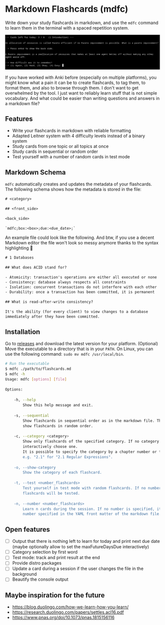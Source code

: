 # Markdown Flashcards (mdfc)

Write down your study flashcards in markdown, and use the `mdfc` command to learn them in the terminal with a spaced repetition system.

![Screenshot](screenshot.png)

If you have worked with Anki before (especially on multiple platforms), you might know what a pain it can be to create flashcards, to tag them, to format them, and also to browse through them. I don't want to get overwhelmed by the tool. I just want to reliably learn stuff that is not simple vocabulary. And what could be easier than writing questions and answers in a markdown file?

## Features

- Write your flashcards in markdown with reliable formatting
- Adapted Leitner system with 4 difficulty levels instead of a binary system
- Study cards from one topic or all topics at once
- Study cards in sequential or random order
- Test yourself with a number of random cards in test mode

## Markdown Schema

`mdfc` automatically creates and updates the metadata of your flashcards. The following schema shows how the metadata is stored in the file:

```
# <category>

## <front_side>

<back_side>

`mdfc;box:<box>;due:<due_date>;`
```

An example file could look like the following. And btw, if you use a decent Markdown editor the file won't look so messy anymore thanks to the syntax highlighting 🌈

```
# 1 Databases

## What does ACID stand for?

- Atomicity: transaction's operations are either all executed or none
- Consistency: database always respects all constraints
- Isolation: concurrent transactions do not interfere with each other
- Durability: once a transaction has been committed, it is permanent

## What is read-after-write consistency?

It's the ability (for every client) to view changes to a database immediately after they have been committed.
```

## Installation

Go to [releases]() and download the latest version for your platform. (Optional) Move the executable to a directory that is in your `PATH`. On Linux, you can use the following command: `sudo mv mdfc /usr/local/bin`.

```bash
# Run the executable
$ mdfc ./path/to/flashcards.md
$ mdfc -h
Usage: mdfc [options] [file]

Options:

	-h, --help
		Show this help message and exit.

	-s, --sequential
		Show flashcards in sequential order as in the markdown file. The default behavior is to
		show flashcards in random order.

	-c, --category <category>
		Show only flashcards of the specified category. If no category is specified, you can
		interactively choose one.
		It is possible to specify the category by a chapter number or the category's first word,
		e.g. "2.1" for "2.1 Regular Expressions".

	-o, --show-category
		Show the category of each flashcard.

	-t, --test <number_flashcards>
		Test yourself in test mode with random flashcards. If no number is specified, all
		flashcards will be tested.

	-n, --number <number_flashcards>
		Learn n cards during the session. If no number is specified, it will fall back to the
		number specified in the YAML front matter of the markdown file. Defaults to 20.
```

## Open features

- [ ] Output that there is nothing left to learn for today and print next due date (maybe optionally allow to set the maxFutureDaysDue interactively)
- [ ] Category selection by first word
- [ ] Test mode: track and print result at the end
- [ ] Provide distro packages
- [ ] Update a card during a session if the user changes the file in the background
- [ ] Beautify the console output

## Maybe inspiration for the future

- https://blog.duolingo.com/how-we-learn-how-you-learn/
- https://research.duolingo.com/papers/settles.acl16.pdf
- https://www.pnas.org/doi/10.1073/pnas.1815156116
